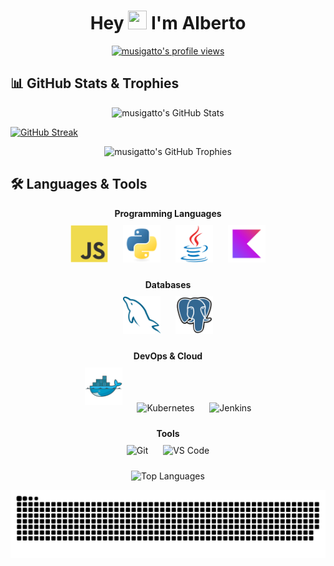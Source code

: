 <h1 align="center">Hey <img src="https://camo.githubusercontent.com/e7ae6aeae08b584ce56cd85e89dc9edbd700924e1da6b935e8a6ddae8e75241a/68747470733a2f2f656d6f6a69732e736c61636b6d6f6a69732e636f6d2f656d6f6a69732f696d616765732f313632313032343339342f33393039322f6361742d726f6c6c2e6769663f31363231303234333934" height="30px" width="30px"> I'm Alberto</h1>

<p align="center">
  <a href="https://komarev.com/ghpvc/?username=musigatto">
    <img src="https://komarev.com/ghpvc/?username=musigatto&label=Profile%20views&color=00FFFF&style=flat-square" alt="musigatto's profile views" />
  </a>
</p>

## 📊 GitHub Stats & Trophies

<p align="center">
  <!-- GitHub Stats -->
  <img src="https://github-readme-stats.vercel.app/api?username=musigatto&show_icons=true&theme=onedark&hide_border=true&count_private=true&cache_seconds=86400" alt="musigatto's GitHub Stats" width="49%" />
  
  <!-- Streak Stats -->
<a href="https://git.io/streak-stats"><img src="https://streak-stats.demolab.com?user=musigatto&theme=onedark&hide_border=true&short_numbers=true&date_format=j%20M%5B%20Y%5D" alt="GitHub Streak" /></a>

<p align="center">
  <!-- GitHub Trophies -->
  <img src="https://github-profile-trophy.vercel.app/?username=musigatto&theme=onedark" alt="musigatto's GitHub Trophies" />
</p>



## 🛠️ Languages & Tools

<p align="center">
  <!-- Programming Languages -->
  <b>Programming Languages</b><br>
  <img src="https://raw.githubusercontent.com/devicons/devicon/master/icons/javascript/javascript-original.svg" alt="JavaScript" width="60" height="60" style="margin: 10px;" />
  <img src="https://raw.githubusercontent.com/devicons/devicon/master/icons/python/python-original.svg" alt="Python" width="60" height="60" style="margin: 10px;" />
  <img src="https://raw.githubusercontent.com/devicons/devicon/master/icons/java/java-original.svg" alt="Java" width="60" height="60" style="margin: 10px;" />
  <img src="https://raw.githubusercontent.com/devicons/devicon/master/icons/kotlin/kotlin-original.svg" alt="Kotlin" width="60" height="60" style="margin: 10px;" />
</p>


<p align="center">
  <!-- Databases -->
  <b>Databases</b><br>
  <img src="https://raw.githubusercontent.com/devicons/devicon/master/icons/mysql/mysql-original.svg" alt="MySQL" width="60" height="60" style="margin: 10px;" />
  <img src="https://raw.githubusercontent.com/devicons/devicon/master/icons/postgresql/postgresql-original.svg" alt="PostgreSQL" width="60" height="60" style="margin: 10px;" />
</p>

<p align="center">
  <!-- DevOps & Cloud -->
  <b>DevOps & Cloud</b><br>
  <img src="https://raw.githubusercontent.com/devicons/devicon/master/icons/docker/docker-original.svg" alt="Docker" width="60" height="60" style="margin: 10px;" />
  <img src="https://www.vectorlogo.zone/logos/kubernetes/kubernetes-icon.svg" alt="Kubernetes" width="60" height="60" style="margin: 10px;" />
  <img src="https://www.vectorlogo.zone/logos/jenkins/jenkins-icon.svg" alt="Jenkins" width="60" height="60" style="margin: 10px;" />
</p>

<p align="center">
  <!-- Tools -->
  <b>Tools</b><br>
  <img src="https://www.vectorlogo.zone/logos/git-scm/git-scm-icon.svg" alt="Git" width="60" height="60" style="margin: 10px;" />
  <img src="https://www.vectorlogo.zone/logos/visualstudio_code/visualstudio_code-icon.svg" alt="VS Code" width="60" height="60" style="margin: 10px;" />
</p>



<p align="center">
  <img src="https://github-readme-stats.vercel.app/api/top-langs/?username=musigatto&layout=compact&theme=onedark&hide_border=true&langs_count=10&cache_seconds=86400" alt="Top Languages" />
</p>

![GitHub Snake](https://raw.githubusercontent.com/musigatto/musigatto/output/github-snake-dark.svg)


